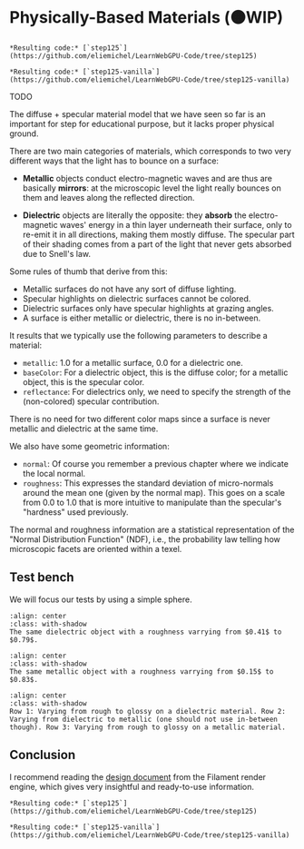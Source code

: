 Physically-Based Materials (🟠WIP)
==========================

````{tab} With webgpu.hpp
*Resulting code:* [`step125`](https://github.com/eliemichel/LearnWebGPU-Code/tree/step125)
````

````{tab} Vanilla webgpu.h
*Resulting code:* [`step125-vanilla`](https://github.com/eliemichel/LearnWebGPU-Code/tree/step125-vanilla)
````

TODO

The diffuse + specular material model that we have seen so far is an important for step for educational purpose, but it lacks proper physical ground.

There are two main categories of materials, which corresponds to two very different ways that the light has to bounce on a surface:

 - **Metallic** objects conduct electro-magnetic waves and are thus are basically **mirrors**: at the microscopic level the light really bounces on them and leaves along the reflected direction.

 - **Dielectric** objects are literally the opposite: they **absorb** the electro-magnetic waves' energy in a thin layer underneath their surface, only to re-emit it in all directions, making them mostly diffuse. The specular part of their shading comes from a part of the light that never gets absorbed due to Snell's law.

Some rules of thumb that derive from this:
 - Metallic surfaces do not have any sort of diffuse lighting.
 - Specular highlights on dielectric surfaces cannot be colored.
 - Dielectric surfaces only have specular highlights at grazing angles.
 - A surface is either metallic or dielectric, there is no in-between.

It results that we typically use the following parameters to describe a material:

 - `metallic`: 1.0 for a metallic surface, 0.0 for a dielectric one.
 - `baseColor`: For a dielectric object, this is the diffuse color; for a metallic object, this is the specular color.
 - `reflectance`: For dielectrics only, we need to specify the strength of the (non-colored) specular contribution.

There is no need for two different color maps since a surface is never metallic and dielectric at the same time.

We also have some geometric information:

 - `normal`: Of course you remember a previous chapter where we indicate the local normal.
 - `roughness`: This expresses the standard deviation of micro-normals around the mean one (given by the normal map). This goes on a scale from 0.0 to 1.0 that is more intuitive to manipulate than the specular's "hardness" used previously.

The normal and roughness information are a statistical representation of the "Normal Distribution Function" (NDF), i.e., the probability law telling how microscopic facets are oriented within a texel.

Test bench
----------

We will focus our tests by using a simple sphere.

```{figure} /images/pbr-test-roughness.png
:align: center
:class: with-shadow
The same dielectric object with a roughness varrying from $0.41$ to $0.79$.
```

```{figure} /images/pbr-test-roughness-metallic.png
:align: center
:class: with-shadow
The same metallic object with a roughness varrying from $0.15$ to $0.83$.
```

```{figure} /images/pbr-test-roughness-metallic-boat.png
:align: center
:class: with-shadow
Row 1: Varying from rough to glossy on a dielectric material. Row 2: Varying from dielectric to metallic (one should not use in-between though). Row 3: Varying from rough to glossy on a metallic material.
```

Conclusion
----------

I recommend reading the [design document](https://google.github.io/filament/Filament.html) from the Filament render engine, which gives very insightful and ready-to-use information.

````{tab} With webgpu.hpp
*Resulting code:* [`step125`](https://github.com/eliemichel/LearnWebGPU-Code/tree/step125)
````

````{tab} Vanilla webgpu.h
*Resulting code:* [`step125-vanilla`](https://github.com/eliemichel/LearnWebGPU-Code/tree/step125-vanilla)
````
